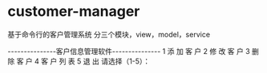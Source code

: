 # customer-manager
基于命令行的客户管理系统
分三个模块，view，model，service

---------------客户信息管理软件---------------
               1 添 加 客 户
               2 修 改 客 户
               3 删 除 客 户
               4 客 户 列 表
               5 退      出
请选择（1-5）：
